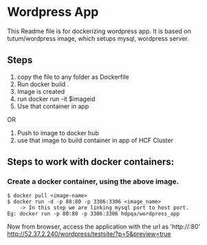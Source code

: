 # Wordpress App

This Readme file is for dockerizing wordpress app. It is based on tutum/wordpress image, which setups mysql, wordpress server.

## Steps
1. copy the file to any folder as Dockerfile
2. Run docker build .
3. Image is created 
4. run docker run -it $imageid
5. Use that container in app 

OR

1. Push to image to docker hub
2. use that image to build container in app of HCF Cluster 

## Steps to work with docker containers:

### Create a docker container, using the above image.
```bass
$ docker pull <image-name>
$ docker run -d -p 80:80 -p 3306:3306 <image_name>
    -> In this step we are linking mysql port to host port.
Eg: docker run -p 80:80 -p 3306:3306 hdpqa/wordpress_app
```

Now from browser, access the application with the url as 'http://<machine-ip>:80'
http://52.37.2.240/wordpress/testsite/?p=5&preview=true
